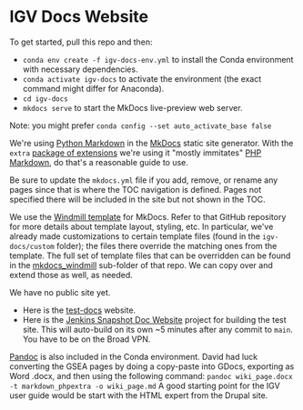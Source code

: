 # IGV Docs Website

To get started, pull this repo and then:
- `conda env create -f igv-docs-env.yml` to install the Conda environment with necessary dependencies.
- `conda activate igv-docs` to activate the environment (the exact command might differ for Anaconda).
- `cd igv-docs`
- `mkdocs serve` to start the MkDocs live-preview web server.

Note: you might prefer `conda config --set auto_activate_base false`

We're using [Python Markdown](https://python-markdown.github.io/) in the [MkDocs](https://www.mkdocs.org/) static site generator.
With the `extra` [package of extensions](https://python-markdown.github.io/extensions/extra/) we're using it "mostly immitates" 
[PHP Markdown](https://michelf.ca/projects/php-markdown/extra/), do that's a reasonable guide to use.

Be sure to update the `mkdocs.yml` file if you add, remove, or rename any pages since that is where the TOC navigation is defined.
Pages not specified there will be included in the site but not shown in the TOC.

We use the [Windmill template](https://github.com/gristlabs/mkdocs-windmill) for MkDocs.  Refer to that GitHub repository for more details about
template layout, styling, etc.  In particular, we've already made customizations to certain template files (found in the `igv-docs/custom`
folder); the files there override the matching ones from the template.  The full set of template files that can be overridden can be found in
the [mkdocs_windmill](https://github.com/gristlabs/mkdocs-windmill/tree/master/mkdocs_windmill) sub-folder of that repo.  We can copy over and
extend those as well, as needed.

We have no public site yet.
- Here is the [test-docs](https://internal.broadinstitute.org/~genepatt/test-docs/igv-docs-site/) website.
- Here is the [Jenkins Snapshot Doc Website](https://jenkins-mesirov.broadinstitute.org/jenkins/view/IGV/job/IGV%20Doc%20Website%20SNAPSHOT/) project for building the test 
site.  This will auto-build on its own ~5 minutes after any commit to `main`. You have to be on the Broad VPN.

[Pandoc](https://pandoc.org/) is also included in the Conda environment.  David had luck converting the GSEA pages by doing a 
copy-paste into GDocs, exporting as Word .docx, and then using the following command:
`pandoc wiki_page.docx -t markdown_phpextra -o wiki_page.md`
A good starting point for the IGV user guide would be start with the HTML expert from the Drupal site.
